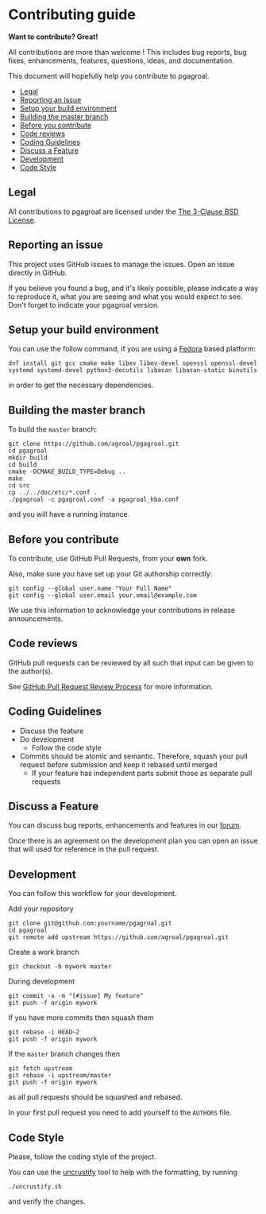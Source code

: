 # Contributing guide

**Want to contribute? Great!** 

All contributions are more than welcome ! This includes bug reports, bug fixes, enhancements, features, questions, ideas,
and documentation.

This document will hopefully help you contribute to pgagroal.

* [Legal](#legal)
* [Reporting an issue](#reporting-an-issue)
* [Setup your build environment](#setup-your-build-environment)
* [Building the master branch](#building-the-master-branch)
* [Before you contribute](#before-you-contribute)
* [Code reviews](#code-reviews)
* [Coding Guidelines](#coding-guidelines)
* [Discuss a Feature](#discuss-a-feature)
* [Development](#development)
* [Code Style](#code-style)

## Legal

All contributions to pgagroal are licensed under the [The 3-Clause BSD License](https://opensource.org/licenses/BSD-3-Clause).

## Reporting an issue

This project uses GitHub issues to manage the issues. Open an issue directly in GitHub.

If you believe you found a bug, and it's likely possible, please indicate a way to reproduce it, what you are seeing and what you would expect to see.
Don't forget to indicate your pgagroal version. 

## Setup your build environment

You can use the follow command, if you are using a [Fedora](https://getfedora.org/) based platform:

```
dnf install git gcc cmake make libev libev-devel openssl openssl-devel systemd systemd-devel python3-docutils libasan libasan-static binutils
```

in order to get the necessary dependencies.

## Building the master branch

To build the `master` branch:

```
git clone https://github.com/agroal/pgagroal.git
cd pgagroal
mkdir build
cd build
cmake -DCMAKE_BUILD_TYPE=Debug ..
make
cd src
cp ../../doc/etc/*.conf .
./pgagroal -c pgagroal.conf -a pgagroal_hba.conf
```

and you will have a running instance.

## Before you contribute

To contribute, use GitHub Pull Requests, from your **own** fork.

Also, make sure you have set up your Git authorship correctly:

```
git config --global user.name "Your Full Name"
git config --global user.email your.email@example.com
```

We use this information to acknowledge your contributions in release announcements.

## Code reviews

GitHub pull requests can be reviewed by all such that input can be given to the author(s).

See [GitHub Pull Request Review Process](https://docs.github.com/en/pull-requests/collaborating-with-pull-requests/reviewing-changes-in-pull-requests/about-pull-request-reviews)
for more information.

## Coding Guidelines

* Discuss the feature
* Do development
  + Follow the code style
* Commits should be atomic and semantic. Therefore, squash your pull request before submission and keep it rebased until merged
  + If your feature has independent parts submit those as separate pull requests

## Discuss a Feature

You can discuss bug reports, enhancements and features in our [forum](https://github.com/agroal/pgagroal/discussions).

Once there is an agreement on the development plan you can open an issue that will used for reference in the pull request.

## Development

You can follow this workflow for your development.

Add your repository

```
git clone git@github.com:yourname/pgagroal.git
cd pgagroal
git remote add upstream https://github.com/agroal/pgagroal.git
```

Create a work branch

```
git checkout -b mywork master
```

During development

```
git commit -a -m "[#issue] My feature"
git push -f origin mywork
```

If you have more commits then squash them

```
git rebase -i HEAD~2
git push -f origin mywork
```

If the `master` branch changes then

```
git fetch upstream
git rebase -i upstream/master
git push -f origin mywork
```

as all pull requests should be squashed and rebased.

In your first pull request you need to add yourself to the `AUTHORS` file.

## Code Style

Please, follow the coding style of the project.

You can use the [uncrustify](http://uncrustify.sourceforge.net/) tool to help with the formatting, by running

```
./uncrustify.sh
```

and verify the changes.
